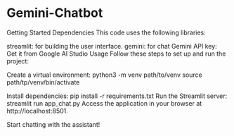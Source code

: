 # Gemini-Chatbot

Getting Started
Dependencies
This code uses the following libraries:

streamlit: for building the user interface.
gemini: for chat
Gemini API key: Get it from Google AI Studio
Usage
Follow these steps to set up and run the project:

Create a virtual environment:
python3 -m venv path/to/venv
source path/tp/venv/bin/activate 

Install dependencies:
pip install -r requirements.txt
Run the Streamlit server:
streamlit run app_chat.py
Access the application in your browser at http://localhost:8501.

Start chatting with the assistant!


